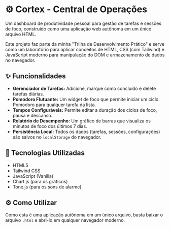 # ⚙️ Cortex - Central de Operações

Um dashboard de produtividade pessoal para gestão de tarefas e sessões de foco, construído como uma aplicação web autônoma em um único arquivo HTML.

Este projeto faz parte da minha "Trilha de Desenvolvimento Prático" e serve como um laboratório para aplicar conceitos de HTML, CSS (com Tailwind) e JavaScript moderno para manipulação do DOM e armazenamento de dados no navegador.

## ✨ Funcionalidades

- **Gerenciador de Tarefas:** Adicione, marque como concluído e delete tarefas diárias.
- **Pomodoro Flutuante:** Um widget de foco que permite iniciar um ciclo Pomodoro para qualquer tarefa da lista.
- **Tempos Configuráveis:** Permite editar a duração dos ciclos de foco, pausa e descanso.
- **Relatório de Desempenho:** Um gráfico de barras que visualiza os minutos de foco dos últimos 7 dias.
- **Persistência Local:** Todos os dados (tarefas, sessões, configurações) são salvos no `localStorage` do navegador.

## 🚀 Tecnologias Utilizadas

- HTML5
- Tailwind CSS
- JavaScript (Vanilla)
- Chart.js (para os gráficos)
- Tone.js (para os sons de alarme)

## ⚙️ Como Utilizar

Como esta é uma aplicação autônoma em um único arquivo, basta baixar o arquivo `.html` e abri-lo em qualquer navegador moderno.

